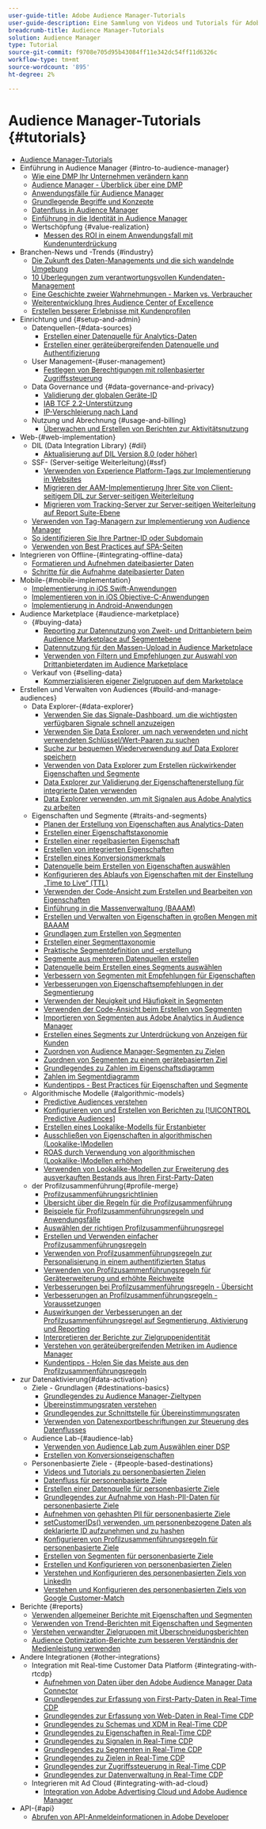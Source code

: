 ```yaml
---
user-guide-title: Adobe Audience Manager-Tutorials
user-guide-description: Eine Sammlung von Videos und Tutorials für Adobe Analytics.
breadcrumb-title: Audience Manager-Tutorials
solution: Audience Manager
type: Tutorial
source-git-commit: f9708e705d95b43084ff11e342dc54ff11d6326c
workflow-type: tm+mt
source-wordcount: '895'
ht-degree: 2%

---
```



# Audience Manager-Tutorials {#tutorials}

+ [Audience Manager-Tutorials](overview.md)
+ Einführung in Audience Manager {#intro-to-audience-manager}
   + [Wie eine DMP Ihr Unternehmen verändern kann](intro-to-audience-manager/how-a-dmp-can-change-your-business.md)
   + [Audience Manager - Überblick über eine DMP](intro-to-audience-manager/audience-manager-overview-of-a-dmp.md)
   + [Anwendungsfälle für Audience Manager](intro-to-audience-manager/audience-manager-use-cases.md)
   + [Grundlegende Begriffe und Konzepte](intro-to-audience-manager/understanding-basic-terms-and-concepts-in-audience-manager.md)
   + [Datenfluss in Audience Manager](intro-to-audience-manager/understanding-the-data-flow-in-audience-manager.md)
   + [Einführung in die Identität in Audience Manager](intro-to-audience-manager/introduction-to-identity-in-audience-manager.md)
   + Wertschöpfung {#value-realization}
      + [Messen des ROI in einem Anwendungsfall mit Kundenunterdrückung](intro-to-audience-manager/value-realization/measuring-roi-in-a-customer-suppression-use-case.md)
+ Branchen-News und -Trends {#industry}
   + [Die Zukunft des Daten-Managements und die sich wandelnde Umgebung](https://experienceleague.adobe.com/docs/platform-learn/tutorials/industry/the-future-of-data-management-and-the-changing-environment.html?lang=de)
   + [10 Überlegungen zum verantwortungsvollen Kundendaten-Management](https://experienceleague.adobe.com/docs/platform-learn/tutorials/privacy/ten-considerations-for-responsible-customer-data-management.html?lang=de)
   + [Eine Geschichte zweier Wahrnehmungen - Marken vs. Verbraucher](https://experienceleague.adobe.com/docs/platform-learn/tutorials/industry/brands-vs-consumers.html?lang=de)
   + [Weiterentwicklung Ihres Audience Center of Excellence](https://experienceleague.adobe.com/docs/platform-learn/tutorials/industry/evolving-your-audience-center-of-excellence.html?lang=de)
   + [Erstellen besserer Erlebnisse mit Kundenprofilen](https://experienceleague.adobe.com/docs/platform-learn/tutorials/industry/building-better-experiences-with-customer-profiles.html?lang=de)
+ Einrichtung und {#setup-and-admin}
   + Datenquellen-{#data-sources}
      + [Erstellen einer Datenquelle für Analytics-Daten](setup-and-admin/data-sources/create-a-data-source-for-analytics-data.md)
      + [Erstellen einer geräteübergreifenden Datenquelle und Authentifizierung](setup-and-admin/data-sources/creating-a-cross-device-data-source-and-authenticating.md)
   + User Management-{#user-management}
      + [Festlegen von Berechtigungen mit rollenbasierter Zugriffssteuerung](setup-and-admin/user-management/setting-permissions-with-role-based-access-control.md)
   + Data Governance und {#data-governance-and-privacy}
      + [Validierung der globalen Geräte-ID](setup-and-admin/data-governance-and-privacy/global-device-id-validation.md)
      + [IAB TCF 2.2-Unterstützung](setup-and-admin/data-governance-and-privacy/iab-tcf-support.md)
      + [IP-Verschleierung nach Land](setup-and-admin/data-governance-and-privacy/ip-obfuscation-by-country.md)
   + Nutzung und Abrechnung {#usage-and-billing}
      + [Überwachen und Erstellen von Berichten zur Aktivitätsnutzung](setup-and-admin/usage-and-billing/monitoring-and-reporting-on-activity-usage.md)
+ Web-{#web-implementation}
   + DIL (Data Integration Library) {#dil}
      + [Aktualisierung auf DIL Version 8.0 (oder höher)](web-implementation/dil/updating-to-dil-version-8-0-or-greater.md)
   + SSF- (Server-seitige Weiterleitung){#ssf}
      + [Verwenden von Experience Platform-Tags zur Implementierung in Websites](https://experienceleague.adobe.com/docs/launch-learn/implementing-in-websites-with-launch/index.html?lang=de)
      + [Migrieren der AAM-Implementierung Ihrer Site von Client-seitigem DIL zur Server-seitigen Weiterleitung](web-implementation/ssf/migrating-your-site-implementation-from-client-side-dil-to-server-side-forwarding.md)
      + [Migrieren vom Tracking-Server zur Server-seitigen Weiterleitung auf Report Suite-Ebene](web-implementation/ssf/migrating-from-tracking-server-to-report-suite-level-server-side-forwarding.md)
   + [Verwenden von Tag-Managern zur Implementierung von Audience Manager](web-implementation/using-tag-managers-to-implement-audience-manager.md)
   + [So identifizieren Sie Ihre Partner-ID oder Subdomain](web-implementation/how-to-identify-your-partner-id-or-subdomain.md)
   + [Verwenden von Best Practices auf SPA-Seiten](web-implementation/using-best-practices-on-spa-pages-when-sending-data-to-aam.md)
+ Integrieren von Offline-{#integrating-offline-data}
   + [Formatieren und Aufnehmen dateibasierter Daten](integrating-offline-data/formatting-and-ingesting-file-based-data.md)
   + [Schritte für die Aufnahme dateibasierter Daten](integrating-offline-data/steps-for-ingesting-file-based-data.md)
+ Mobile-{#mobile-implementation}
   + [Implementierung in iOS Swift-Anwendungen](https://experienceleague.adobe.com/docs/launch-learn/implementing-in-mobile-ios-swift-apps-with-launch/index.html?lang=de)
   + [Implementieren von in iOS Objective-C-Anwendungen](https://experienceleague.adobe.com/docs/launch-learn/implementing-in-mobile-ios-objective-c-apps-with-launch/index.html?lang=de)
   + [Implementierung in Android-Anwendungen](https://experienceleague.adobe.com/docs/launch-learn/implementing-in-mobile-android-apps-with-launch/index.html?lang=de)
+ Audience Marketplace {#audience-marketplace}
   + {#buying-data}
      + [Reporting zur Datennutzung von Zweit- und Drittanbietern beim Audience Marketplace auf Segmentebene](audience-marketplace/buying-data/reporting-2nd-and-3rd-party-data-usage-in-the-audience-marketplace-at-the-segment-level.md)
      + [Datennutzung für den Massen-Upload in Audience Marketplace](audience-marketplace/buying-data/bulk-uploading-data-usage-into-the-audience-marketplace.md)
      + [Verwenden von Filtern und Empfehlungen zur Auswahl von Drittanbieterdaten im Audience Marketplace](audience-marketplace/buying-data/using-filters-and-recommendations-to-choose-3rd-party-data-in-audience-marketplace.md)
   + Verkauf von {#selling-data}
      + [Kommerzialisieren eigener Zielgruppen auf dem Marketplace](audience-marketplace/selling-data/commercialize-owned-audiences-on-marketplace.md)
+ Erstellen und Verwalten von Audiences {#build-and-manage-audiences}
   + Data Explorer-{#data-explorer}
      + [Verwenden Sie das Signale-Dashboard, um die wichtigsten verfügbaren Signale schnell anzuzeigen](build-and-manage-audiences/data-explorer/using-the-signals-dashboard-to-quickly-view-top-available-signals.md)
      + [Verwenden Sie Data Explorer, um nach verwendeten und nicht verwendeten Schlüssel/Wert-Paaren zu suchen](build-and-manage-audiences/data-explorer/using-data-explorer-to-search-for-used-and-unused-key-value-pairs.md)
      + [Suche zur bequemen Wiederverwendung auf Data Explorer speichern](build-and-manage-audiences/data-explorer/saving-searches-in-data-explorer-for-convenience-in-re-use.md)
      + [Verwenden von Data Explorer zum Erstellen rückwirkender Eigenschaften und Segmente](build-and-manage-audiences/data-explorer/using-data-explorer-to-create-retroactive-traits-and-segments.md)
      + [Data Explorer zur Validierung der Eigenschaftenerstellung für integrierte Daten verwenden](build-and-manage-audiences/data-explorer/using-data-explorer-to-validate-trait-creation-for-your-onboarded-data.md)
      + [Data Explorer verwenden, um mit Signalen aus Adobe Analytics zu arbeiten](build-and-manage-audiences/data-explorer/using-data-explorer-to-work-with-signals-coming-from-adobe-analytics.md)
   + Eigenschaften und Segmente {#traits-and-segments}
      + [Planen der Erstellung von Eigenschaften aus Analytics-Daten](build-and-manage-audiences/traits-and-segments/planning-trait-creation-from-analytics-data.md)
      + [Erstellen einer Eigenschaftstaxonomie](build-and-manage-audiences/traits-and-segments/creating-a-trait-taxonomy.md)
      + [Erstellen einer regelbasierten Eigenschaft](build-and-manage-audiences/traits-and-segments/creating-rule-based-traits.md)
      + [Erstellen von integrierten Eigenschaften](build-and-manage-audiences/traits-and-segments/creating-onboarded-traits.md)
      + [Erstellen eines Konversionsmerkmals](build-and-manage-audiences/traits-and-segments/creating-conversion-traits.md)
      + [Datenquelle beim Erstellen von Eigenschaften auswählen](build-and-manage-audiences/traits-and-segments/choosing-a-data-source-when-creating-traits.md)
      + [Konfigurieren des Ablaufs von Eigenschaften mit der Einstellung „Time to Live“ (TTL)](build-and-manage-audiences/traits-and-segments/configuring-trait-expiration-with-the-time-to-live-ttl-setting.md)
      + [Verwenden der Code-Ansicht zum Erstellen und Bearbeiten von Eigenschaften](build-and-manage-audiences/traits-and-segments/using-code-view-to-create-and-edit-traits.md)
      + [Einführung in die Massenverwaltung (BAAAM)](build-and-manage-audiences/traits-and-segments/introduction-to-bulk-management-baaam.md)
      + [Erstellen und Verwalten von Eigenschaften in großen Mengen mit BAAAM](build-and-manage-audiences/traits-and-segments/creating-and-managing-traits-in-bulk-with-baaam.md)
      + [Grundlagen zum Erstellen von Segmenten](build-and-manage-audiences/traits-and-segments/the-basics-of-creating-segments.md)
      + [Erstellen einer Segmenttaxonomie](build-and-manage-audiences/traits-and-segments/creating-a-segment-taxonomy.md)
      + [Praktische Segmentdefinition und -erstellung](build-and-manage-audiences/traits-and-segments/practical-segment-definition-and-creation.md)
      + [Segmente aus mehreren Datenquellen erstellen](build-and-manage-audiences/traits-and-segments/creating-segments-from-multiple-data-sources.md)
      + [Datenquelle beim Erstellen eines Segments auswählen](build-and-manage-audiences/traits-and-segments/choosing-a-data-source-when-creating-a-segment.md)
      + [Verbessern von Segmenten mit Empfehlungen für Eigenschaften](build-and-manage-audiences/traits-and-segments/enhancing-your-segments-with-trait-recommendations.md)
      + [Verbesserungen von Eigenschaftsempfehlungen in der Segmentierung](build-and-manage-audiences/traits-and-segments/trait-recommendation-enhancements-in-the-segment-builder.md)
      + [Verwenden der Neuigkeit und Häufigkeit in Segmenten](build-and-manage-audiences/traits-and-segments/using-recency-and-frequency-in-segments.md)
      + [Verwenden der Code-Ansicht beim Erstellen von Segmenten](build-and-manage-audiences/traits-and-segments/using-code-view-when-building-segments.md)
      + [Importieren von Segmenten aus Adobe Analytics in Audience Manager](build-and-manage-audiences/traits-and-segments/import-aa-segments-into-aam.md)
      + [Erstellen eines Segments zur Unterdrückung von Anzeigen für Kunden](build-and-manage-audiences/traits-and-segments/building-a-segment-to-suppress-ads-to-customers.md)
      + [Zuordnen von Audience Manager-Segmenten zu Zielen](build-and-manage-audiences/traits-and-segments/mapping-audience-manager-segments-to-destinations.md)
      + [Zuordnen von Segmenten zu einem gerätebasierten Ziel](build-and-manage-audiences/traits-and-segments/mapping-segments-to-a-device-based-destination.md)
      + [Grundlegendes zu Zahlen im Eigenschaftsdiagramm](build-and-manage-audiences/traits-and-segments/understanding-numbers-in-the-trait-graph.md)
      + [Zahlen im Segmentdiagramm](build-and-manage-audiences/traits-and-segments/understanding-numbers-in-the-segment-graph.md)
      + [Kundentipps - Best Practices für Eigenschaften und Segmente](build-and-manage-audiences/traits-and-segments/customer-tips-traits-and-segments-best-practices.md)
   + Algorithmische Modelle {#algorithmic-models}
      + [Predictive Audiences verstehen](build-and-manage-audiences/algorithmic-models/understanding-predictive-audiences.md)
      + [Konfigurieren von und Erstellen von Berichten zu [!UICONTROL Predictive Audiences]](build-and-manage-audiences/algorithmic-models/configure-and-report-on-predictive-audiences.md)
      + [Erstellen eines Lookalike-Modells für Erstanbieter](build-and-manage-audiences/algorithmic-models/creating-a-first-party-look-alike-model.md)
      + [Ausschließen von Eigenschaften in algorithmischen (Lookalike-)Modellen](build-and-manage-audiences/algorithmic-models/excluding-traits-in-algorithmic-look-alike-models.md)
      + [ROAS durch Verwendung von algorithmischen (Lookalike-)Modellen erhöhen](build-and-manage-audiences/algorithmic-models/increase-roas-by-using-algorithmic-look-alike-models.md)
      + [Verwenden von Lookalike-Modellen zur Erweiterung des ausverkauften Bestands aus Ihren First-Party-Daten](build-and-manage-audiences/algorithmic-models/using-look-alike-models-to-extend-sold-out-inventory-from-your-1st-party-data.md)
   + der Profilzusammenführung{#profile-merge}
      + [Profilzusammenführungsrichtlinien](build-and-manage-audiences/profile-merge/profile-merge.md)
      + [Übersicht über die Regeln für die Profilzusammenführung](build-and-manage-audiences/profile-merge/overview-of-profile-merge-rules.md)
      + [Beispiele für Profilzusammenführungsregeln und Anwendungsfälle](build-and-manage-audiences/profile-merge/profile-merge-rule-examples-and-use-cases.md)
      + [Auswählen der richtigen Profilzusammenführungsregel](build-and-manage-audiences/profile-merge/choosing-the-right-profile-merge-rule.md)
      + [Erstellen und Verwenden einfacher Profilzusammenführungsregeln](build-and-manage-audiences/profile-merge/creating-and-using-simple-profile-merge-rules.md)
      + [Verwenden von Profilzusammenführungsregeln zur Personalisierung in einem authentifizierten Status](build-and-manage-audiences/profile-merge/using-profile-merge-rules-to-personalize-in-an-authenticated-state.md)
      + [Verwenden von Profilzusammenführungsregeln für Geräteerweiterung und erhöhte Reichweite](build-and-manage-audiences/profile-merge/using-profile-merge-rules-for-device-extension-and-increased-reach.md)
      + [Verbesserungen bei Profilzusammenführungsregeln - Übersicht](build-and-manage-audiences/profile-merge/overview-of-profile-merge-rule-enhancements.md)
      + [Verbesserungen an Profilzusammenführungsregeln - Voraussetzungen](build-and-manage-audiences/profile-merge/profile-merge-rule-enhancements-pre-requisites.md)
      + [Auswirkungen der Verbesserungen an der Profilzusammenführungsregel auf Segmentierung, Aktivierung und Reporting](build-and-manage-audiences/profile-merge/how-profile-merge-rule-enhancements-impact-segmentation-activation-and-reporting.md)
      + [Interpretieren der Berichte zur Zielgruppenidentität](build-and-manage-audiences/profile-merge/interpret-audience-identity-reporting.md)
      + [Verstehen von geräteübergreifenden Metriken im Audience Manager](build-and-manage-audiences/profile-merge/understanding-cross-device-metrics-in-audience-manager.md)
      + [Kundentipps - Holen Sie das Meiste aus den Profilzusammenführungsregeln](build-and-manage-audiences/profile-merge/customer-tips-getting-the-most-out-of-profile-merge-rules.md)
+ zur Datenaktivierung{#data-activation}
   + Ziele - Grundlagen {#destinations-basics}
      + [Grundlegendes zu Audience Manager-Zieltypen](data-activation/destinations-basics/understanding-audience-manager-destination-types.md)
      + [Übereinstimmungsraten verstehen](data-activation/destinations-basics/understanding-match-rates.md)
      + [Grundlegendes zur Schnittstelle für Übereinstimmungsraten](data-activation/destinations-basics/understanding-the-match-rate-interface-in-audience-manager.md)
      + [Verwenden von Datenexportbeschriftungen zur Steuerung des Datenflusses](data-activation/destinations-basics/using-data-export-labels-to-control-data-flow.md)
   + Audience Lab-{#audience-lab}
      + [Verwenden von Audience Lab zum Auswählen einer DSP](data-activation/audience-lab/using-audience-lab-to-choose-a-dsp.md)
      + [Erstellen von Konversionseigenschaften](https://experienceleague.adobe.com/docs/audience-manager-learn/tutorials/build-and-manage-audiences/traits-and-segments/creating-conversion-traits.html?lang=de)
   + Personenbasierte Ziele - {#people-based-destinations}
      + [Videos und Tutorials zu personenbasierten Zielen](data-activation/people-based-destinations/pbd.md)
      + [Datenfluss für personenbasierte Ziele](data-activation/people-based-destinations/people-based-destinations-data-flow.md)
      + [Erstellen einer Datenquelle für personenbasierte Ziele](data-activation/people-based-destinations/creating-a-data-source-for-people-based-destinations.md)
      + [Grundlegendes zur Aufnahme von Hash-PII-Daten für personenbasierte Ziele](data-activation/people-based-destinations/understanding-hashed-pii-data-ingestion-for-people-based-destinations.md)
      + [Aufnehmen von gehashten PII für personenbasierte Ziele](data-activation/people-based-destinations/ingesting-hashed-pii-for-people-based-destinations.md)
      + [setCustomerIDs() verwenden, um personenbezogene Daten als deklarierte ID aufzunehmen und zu hashen](data-activation/people-based-destinations/using-setcustomerids-to-ingest-and-hash-pii-as-a-declared-id.md)
      + [Konfigurieren von Profilzusammenführungsregeln für personenbasierte Ziele](data-activation/people-based-destinations/configuring-profile-merge-rules-for-people-based-destinations.md)
      + [Erstellen von Segmenten für personenbasierte Ziele](data-activation/people-based-destinations/creating-segments-for-people-based-destinations.md)
      + [Erstellen und Konfigurieren von personenbasierten Zielen](data-activation/people-based-destinations/create-and-configure-people-based-destinations.md)
      + [Verstehen und Konfigurieren des personenbasierten Ziels von LinkedIn](data-activation/people-based-destinations/understanding-and-configuring-the-linkedin-pbd.md)
      + [Verstehen und Konfigurieren des personenbasierten Ziels von Google Customer-Match](data-activation/people-based-destinations/understanding-and-configuring-the-google-customer-match-pbd.md)
+ Berichte {#reports}
   + [Verwenden allgemeiner Berichte mit Eigenschaften und Segmenten](reports/using-general-reports-with-traits-and-segments.md)
   + [Verwenden von Trend-Berichten mit Eigenschaften und Segmenten](reports/using-trended-reports-with-traits-and-segments.md)
   + [Verstehen verwandter Zielgruppen mit Überschneidungsberichten](reports/understand-related-audiences-with-overlap-reports.md)
   + [Audience Optimization-Berichte zum besseren Verständnis der Medienleistung verwenden](reports/using-audience-optimization-reports-to-understand-media-performance.md)
+ Andere Integrationen {#other-integrations}
   + Integration mit Real-time Customer Data Platform {#integrating-with-rtcdp}
      + [Aufnehmen von Daten über den Adobe Audience Manager Data Connector](https://experienceleague.adobe.com/docs/platform-learn/tutorials/sources/ingest-data-from-aam.html?lang=de#sources)
      + [Grundlegendes zur Erfassung von First-Party-Daten in Real-Time CDP](other-integrations/integrating-with-rtcdp/rtcdp-1pd-ingestion-for-aam-users.md)
      + [Grundlegendes zur Erfassung von Web-Daten in Real-Time CDP](other-integrations/integrating-with-rtcdp/rtcdp-web-ingestion-for-aam-users.md)
      + [Grundlegendes zu Schemas und XDM in Real-Time CDP](other-integrations/integrating-with-rtcdp/rtcdp-schemas-xdm-for-aam-users.md)
      + [Grundlegendes zu Eigenschaften in Real-Time CDP](other-integrations/integrating-with-rtcdp/rtcdp-traits-for-aam-users.md)
      + [Grundlegendes zu Signalen in Real-Time CDP](other-integrations/integrating-with-rtcdp/rtcdp-signals-for-aam-users.md)
      + [Grundlegendes zu Segmenten in Real-Time CDP](other-integrations/integrating-with-rtcdp/rtcdp-segments-for-aam-users.md)
      + [Grundlegendes zu Zielen in Real-Time CDP](other-integrations/integrating-with-rtcdp/rtcdp-destinations-for-aam-users.md)
      + [Grundlegendes zur Zugriffssteuerung in Real-Time CDP](other-integrations/integrating-with-rtcdp/rtcdp-access-control-for-aam-users.md)
      + [Grundlegendes zur Datenverwaltung in Real-Time CDP](other-integrations/integrating-with-rtcdp/rtcdp-data-gov-for-aam-users.md)
   + Integrieren mit Ad Cloud {#integrating-with-ad-cloud}
      + [Integration von Adobe Advertising Cloud und Adobe Audience Manager](other-integrations/integrating-with-ad-cloud/advertising-cloud-and-audience-manager-integration.md)
+ API-{#api}
   + [Abrufen von API-Anmeldeinformationen in Adobe Developer](api/retrieve-api-credentials-in-adobe-io.md)
